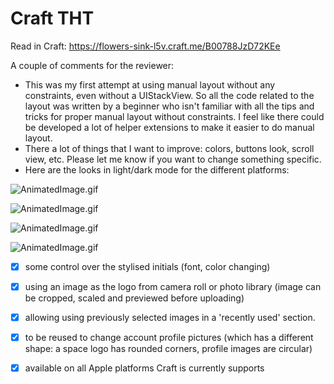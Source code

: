 # Craft THT

Read in Craft: https://flowers-sink-l5v.craft.me/B00788JzD72KEe

A couple of comments for the reviewer:

- This was my first attempt at using manual layout without any constraints, even without a UIStackView. So all the code related to the layout was written by a beginner who isn't familiar with all the tips and tricks for proper manual layout without constraints. I feel like there could be developed a lot of helper extensions to make it easier to do manual layout.
- There a lot of things that I want to improve: colors, buttons look, scroll view, etc. Please let me know if you want to change something specific.
- Here are the looks in light/dark mode for the different platforms:

![AnimatedImage.gif](https://res.craft.do/user/full/a9b80bac-bb79-ada9-7128-18ce24407982/doc/BCB2763B-A208-4E80-81F2-2CA07179EC81/08AFCE7A-6B1B-4B56-A2C8-D46577BEE5AF_2/yzNmnyliZQux7PcwfQzoIlnySo6mXfBxZS992WuebmEz/AnimatedImage.gif)

![AnimatedImage.gif](https://res.craft.do/user/full/a9b80bac-bb79-ada9-7128-18ce24407982/doc/BCB2763B-A208-4E80-81F2-2CA07179EC81/9876A421-0595-40D5-B7C3-090521DD0523_2/WmZHsJ2IkrgycCG5LljfHxLvLL1IyzJwyK6GNTnhD5sz/AnimatedImage.gif)

![AnimatedImage.gif](https://res.craft.do/user/full/a9b80bac-bb79-ada9-7128-18ce24407982/doc/BCB2763B-A208-4E80-81F2-2CA07179EC81/4C7FC0CF-F536-49EA-ADC5-C366968CE552_2/vZY68cYNx5QJmoqxVyZYC84ewdf0KzPQCELkFGZmfXkz/AnimatedImage.gif)

![AnimatedImage.gif](https://res.craft.do/user/full/a9b80bac-bb79-ada9-7128-18ce24407982/doc/BCB2763B-A208-4E80-81F2-2CA07179EC81/FE4B83E0-DA6E-448C-9193-BADD466E1476_2/QlCykfXKy3yLApiabEXyy2hRXlp0PqAOMLVypBktDW8z/AnimatedImage.gif)

- [x] some control over the stylised initials (font, color changing)
- [x] using an image as the logo from camera roll or photo library (image can be cropped, scaled and previewed before uploading)
- [x] allowing using previously selected images in a 'recently used' section.
- [x] to be reused to change account profile pictures (which has a different shape: a space logo has rounded corners, profile images are circular)
- [x] available on all Apple platforms Craft is currently supports

